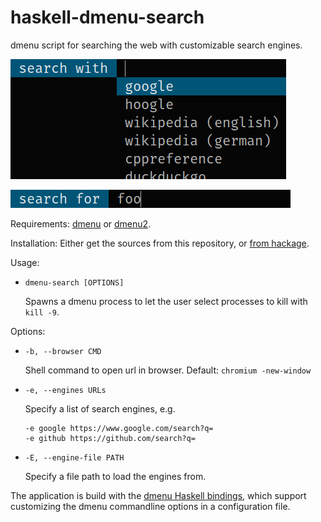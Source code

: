 # haskell-dmenu-search
dmenu script for searching the web with customizable search engines.

![dmenu-search screenshot 1](doc/dmenu-search-1.png)

![dmenu-search screenshot 2](doc/dmenu-search-2.png)

Requirements:
[dmenu](http://tools.suckless.org/dmenu/) or
[dmenu2](https://bitbucket.org/melek/dmenu2).

Installation:
  Either get the sources from this repository, or
  [from hackage](https://hackage.haskell.org/package/dmenu-pkill).

Usage:

*   `dmenu-search [OPTIONS]`

    Spawns a dmenu process to let the user select processes to kill with `kill -9`.

Options:

*   `-b, --browser CMD`

    Shell command to open url in browser. Default: `chromium -new-window`
*   `-e, --engines URLs`

    Specify a list of search engines, e.g.
    
        -e google https://www.google.com/search?q=
        -e github https://github.com/search?q=
*   `-E, --engine-file PATH`

    Specify a file path to load the engines from.

The application is build with the
[dmenu Haskell bindings](https://hackage.haskell.org/package/dmenu), which
support customizing the dmenu commandline options in a configuration file.
